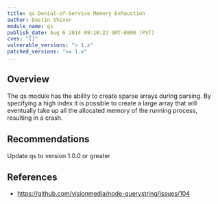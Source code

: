 ```yaml
---
title: qs Denial-of-Service Memory Exhaustion
author: Dustin Shiver
module_name: qs
publish_date: Aug 6 2014 09:10:22 GMT-0800 (PST) 
cves: "[]"
vulnerable_versions: "> 1.x"
patched_versions: ">= 1.x"
...
```


## Overview
The qs module has the ability to create sparse arrays during parsing. By specifying a high index it is possible to create a large array that will eventually take up all the allocated memory of the running process, resulting in a crash.

## Recommendations
Update qs to version 1.0.0 or greater

## References
- https://github.com/visionmedia/node-querystring/issues/104

